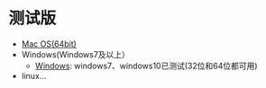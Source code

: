 # 测试版

*  [Mac OS(64bit)](http://scratch3-files.just4fun.site/v0_9_1_alpha_codelab_adapter_mac.zip)
*  Windows(Windows7及以上）
    *  [Windows](http://scratch3-files.just4fun.site/v0_9_0_alpha_codelab_adapter_win_setup.exe.zip): windows7、windows10已测试(32位和64位都可用)
*  linux...